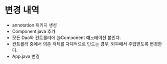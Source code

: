 # 변경 내역
- annotation 패키지 생성
- Component.java 추가
- 모든 Dao와 컨트롤러에 @Component 애노테이션 붙인다.
- 컨트롤러 중에서 의존 객체를 자체적으로 만드는 경우,
   외부에서 주입받도록 변경한다.
- App.java 변경